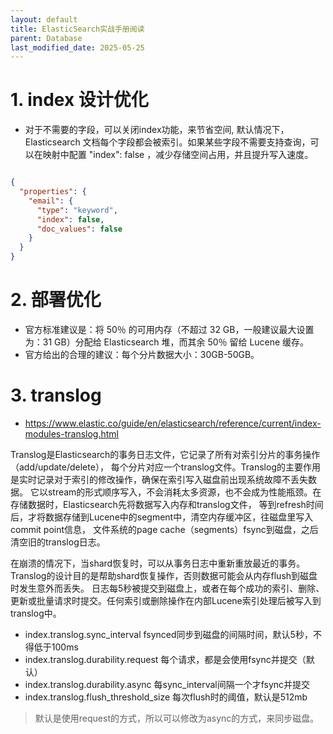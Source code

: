 ```yaml
---
layout: default
title: ElasticSearch实战手册阅读
parent: Database
last_modified_date: 2025-05-25
---
```


# 1. index 设计优化

- 对于不需要的字段，可以关闭index功能，来节省空间, 默认情况下，Elasticsearch 文档每个字段都会被索引。如果某些字段不需要支持查询，可以在映射中配置 "index": false
  ，减少存储空间占用，并且提升写入速度。

```json

{
  "properties": {
    "email": {
      "type": "keyword",
      "index": false,
      "doc_values": false
    }
  }
}
```

# 2. 部署优化

- 官方标准建议是：将 50％ 的可用内存（不超过 32 GB，一般建议最大设置为：31 GB）分配给 Elasticsearch 堆，而其余 50％ 留给 Lucene
  缓存。
- 官方给出的合理的建议：每个分片数据大小：30GB-50GB。

# 3. translog

- https://www.elastic.co/guide/en/elasticsearch/reference/current/index-modules-translog.html

Translog是Elasticsearch的事务日志文件，它记录了所有对索引分片的事务操作（add/update/delete），
每个分片对应一个translog文件。Translog的主要作用是实时记录对于索引的修改操作，确保在索引写入磁盘前出现系统故障不丢失数据。
它以stream的形式顺序写入，不会消耗太多资源，也不会成为性能瓶颈。在存储数据时，Elasticsearch先将数据写入内存和translog文件，
等到refresh时间后，才将数据存储到Lucene中的segment中，清空内存缓冲区，往磁盘里写入commit point信息，
文件系统的page cache（segments）fsync到磁盘，之后清空旧的translog日志。

在崩溃的情况下，当shard恢复时，可以从事务日志中重新重放最近的事务。Translog的设计目的是帮助shard恢复操作，否则数据可能会从内存flush到磁盘时发生意外而丢失。
日志每5秒被提交到磁盘上，或者在每个成功的索引、删除、更新或批量请求时提交。任何索引或删除操作在内部Lucene索引处理后被写入到translog中。



- index.translog.sync_interval fsynced同步到磁盘的间隔时间，默认5秒，不得低于100ms
- index.translog.durability.request 每个请求，都是会使用fsync并提交（默认）
- index.translog.durability.async 每sync_interval间隔一个才fsync并提交
- index.translog.flush_threshold_size 每次flush时的阈值，默认是512mb


> 默认是使用request的方式，所以可以修改为async的方式，来同步磁盘。
